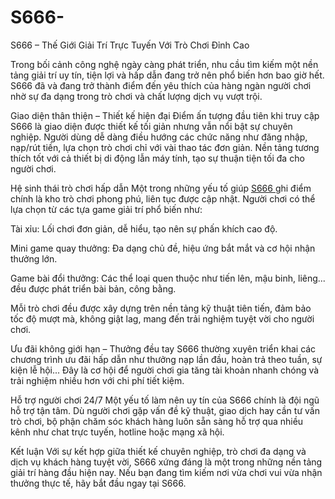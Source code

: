 # S666-
S666 – Thế Giới Giải Trí Trực Tuyến Với Trò Chơi Đỉnh Cao

Trong bối cảnh công nghệ ngày càng phát triển, nhu cầu tìm kiếm một nền tảng giải trí uy tín, tiện lợi và hấp dẫn đang trở nên phổ biến hơn bao giờ hết. S666 đã và đang trở thành điểm đến yêu thích của hàng ngàn người chơi nhờ sự đa dạng trong trò chơi và chất lượng dịch vụ vượt trội.

Giao diện thân thiện – Thiết kế hiện đại
Điểm ấn tượng đầu tiên khi truy cập S666 là giao diện được thiết kế tối giản nhưng vẫn nổi bật sự chuyên nghiệp. Người dùng dễ dàng điều hướng các chức năng như đăng nhập, nạp/rút tiền, lựa chọn trò chơi chỉ với vài thao tác đơn giản. Nền tảng tương thích tốt với cả thiết bị di động lẫn máy tính, tạo sự thuận tiện tối đa cho người chơi.

Hệ sinh thái trò chơi hấp dẫn
Một trong những yếu tố giúp <a href=https://www-s666.com> S666 </a>  ghi điểm chính là kho trò chơi phong phú, liên tục được cập nhật. Người chơi có thể lựa chọn từ các tựa game giải trí phổ biến như:

Tài xỉu: Lối chơi đơn giản, dễ hiểu, tạo nên sự phấn khích cao độ.

Mini game quay thưởng: Đa dạng chủ đề, hiệu ứng bắt mắt và cơ hội nhận thưởng lớn.

Game bài đổi thưởng: Các thể loại quen thuộc như tiến lên, mậu binh, liêng... đều được phát triển bài bản, công bằng.

Mỗi trò chơi đều được xây dựng trên nền tảng kỹ thuật tiên tiến, đảm bảo tốc độ mượt mà, không giật lag, mang đến trải nghiệm tuyệt vời cho người chơi.

Ưu đãi không giới hạn – Thưởng đều tay
S666 thường xuyên triển khai các chương trình ưu đãi hấp dẫn như thưởng nạp lần đầu, hoàn trả theo tuần, sự kiện lễ hội... Đây là cơ hội để người chơi gia tăng tài khoản nhanh chóng và trải nghiệm nhiều hơn với chi phí tiết kiệm.

Hỗ trợ người chơi 24/7
Một yếu tố làm nên uy tín của S666 chính là đội ngũ hỗ trợ tận tâm. Dù người chơi gặp vấn đề kỹ thuật, giao dịch hay cần tư vấn trò chơi, bộ phận chăm sóc khách hàng luôn sẵn sàng hỗ trợ qua nhiều kênh như chat trực tuyến, hotline hoặc mạng xã hội.

Kết luận
Với sự kết hợp giữa thiết kế chuyên nghiệp, trò chơi đa dạng và dịch vụ khách hàng tuyệt vời, S666 xứng đáng là một trong những nền tảng giải trí hàng đầu hiện nay. Nếu bạn đang tìm kiếm nơi vừa chơi vui vừa nhận thưởng thực tế, hãy bắt đầu ngay tại S666.


